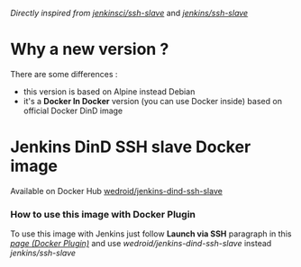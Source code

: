 *Directly inspired from [jenkinsci/ssh-slave](https://hub.docker.com/r/jenkinsci/ssh-slave/)* and  [_jenkins/ssh-slave_](https://hub.docker.com/r/jenkins/ssh-slave/)

# Why a new version ?

There are some differences : 

- this version is based on Alpine instead Debian
- it's a **Docker In Docker** version (you can use Docker inside)  based on official Docker DinD image

# Jenkins DinD SSH slave Docker image

Available on Docker Hub [wedroid/jenkins-dind-ssh-slave](https://hub.docker.com/r/wedroid/jenkins-dind-ssh-slave/)



### How to use this image with Docker Plugin

To use this image with Jenkins just follow **Launch via SSH** paragraph in this [_page (Docker Plugin)_](https://wiki.jenkins-ci.org/display/JENKINS/Docker+Plugin) and use _wedroid/jenkins-dind-ssh-slave_ instead  _jenkins/ssh-slave_

